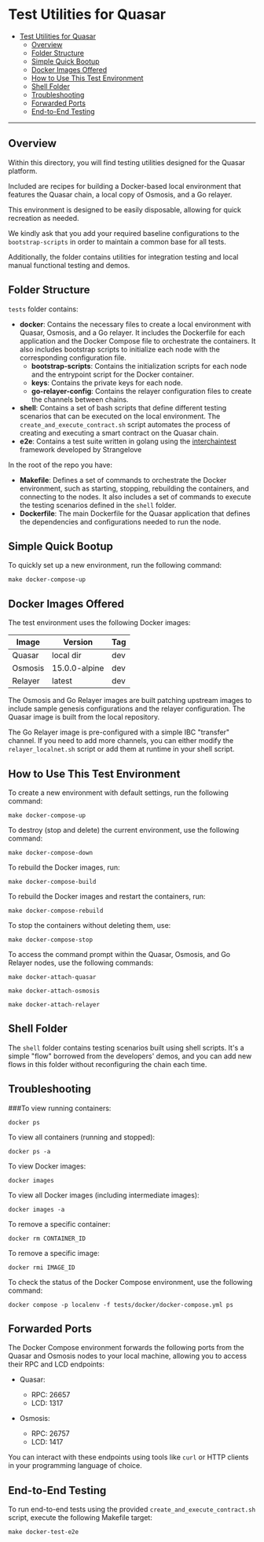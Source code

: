 
# Test Utilities for Quasar

- [Test Utilities for Quasar](#test-utilities-for-quasar)
    - [Overview](#overview)
    - [Folder Structure](#folder-structure)
    - [Simple Quick Bootup](#simple-quick-bootup)
    - [Docker Images Offered](#docker-images-offered)
    - [How to Use This Test Environment](#how-to-use-this-test-environment)
    - [Shell Folder](#shell-folder)
    - [Troubleshooting](#troubleshooting)
    - [Forwarded Ports](#forwarded-ports)
    - [End-to-End Testing](#end-to-end-testing)



---

## Overview

Within this directory, you will find testing utilities designed for the Quasar platform. 

Included are recipes for building a Docker-based local environment that features the Quasar chain, a local copy of Osmosis, and a Go relayer. 

This environment is designed to be easily disposable, allowing for quick recreation as needed. 

We kindly ask that you add your required baseline configurations to the `bootstrap-scripts` in order to maintain a common base for all tests.

Additionally, the folder contains utilities for integration testing and local manual functional testing and demos. 


## Folder Structure

`tests` folder contains:

- **docker**: Contains the necessary files to create a local environment with Quasar, Osmosis, and a Go relayer. It includes the Dockerfile for each application and the Docker Compose file to orchestrate the containers. It also includes bootstrap scripts to initialize each node with the corresponding configuration file.
  - **bootstrap-scripts**: Contains the initialization scripts for each node and the entrypoint script for the Docker container.
  - **keys**: Contains the private keys for each node.
  - **go-relayer-config**: Contains the relayer configuration files to create the channels between chains.
- **shell**: Contains a set of bash scripts that define different testing scenarios that can be executed on the local environment. The `create_and_execute_contract.sh` script automates the process of creating and executing a smart contract on the Quasar chain.
- **e2e**: Contains a test suite written in golang using the [interchaintest](https://github.com/strangelove-ventures/interchaintest) framework developed by Strangelove

In the root of the repo you have:
- **Makefile**: Defines a set of commands to orchestrate the Docker environment, such as starting, stopping, rebuilding the containers, and connecting to the nodes. It also includes a set of commands to execute the testing scenarios defined in the `shell` folder.
- **Dockerfile**: The main Dockerfile for the Quasar application that defines the dependencies and configurations needed to run the node.


## Simple Quick Bootup

To quickly set up a new environment, run the following command:

```
make docker-compose-up
```

## Docker Images Offered

The test environment uses the following Docker images:

| Image    | Version       | Tag  |
| -------- | ------------- | ---- |
| Quasar   | local dir     | dev  |
| Osmosis  | 15.0.0-alpine | dev  |
| Relayer  | latest        | dev  |

The Osmosis and Go Relayer images are built patching upstream images
to include sample genesis configurations and the relayer configuration. The Quasar image is built from the local repository.

The Go Relayer image is pre-configured with a simple IBC "transfer" channel.
If you need to add more channels, you can either modify the
`relayer_localnet.sh` script or add them at runtime in your shell script.

## How to Use This Test Environment

To create a new environment with default settings, run the following command:
```
make docker-compose-up
```

To destroy (stop and delete) the current environment, use the following command:
```
make docker-compose-down
```

To rebuild the Docker images, run:
```
make docker-compose-build
```

To rebuild the Docker images and restart the containers, run:
```
make docker-compose-rebuild
```

To stop the containers without deleting them, use:
```
make docker-compose-stop
```

To access the command prompt within the Quasar, Osmosis, and Go Relayer nodes, use the following commands:
```
make docker-attach-quasar
```
```
make docker-attach-osmosis
```
```
make docker-attach-relayer
```

## Shell Folder

The `shell` folder contains testing scenarios built using shell scripts. It's a simple "flow" borrowed from the developers' demos, and you can add new flows in this folder without reconfiguring the chain each time.

## Troubleshooting

###To view running containers:

```
docker ps
```

To view all containers (running and stopped):

```
docker ps -a
```

To view Docker images:

```
docker images
```

To view all Docker images (including intermediate images):

```
docker images -a
```

To remove a specific container:

```
docker rm CONTAINER_ID
```

To remove a specific image:

```
docker rmi IMAGE_ID
```

To check the status of the Docker Compose environment, use the following command:


```
docker compose -p localenv -f tests/docker/docker-compose.yml ps
```


## Forwarded Ports

The Docker Compose environment forwards the following ports from the Quasar and Osmosis nodes to your local machine, allowing you to access their RPC and LCD endpoints:

- Quasar:
  - RPC: 26657
  - LCD: 1317

- Osmosis:
  - RPC: 26757
  - LCD: 1417

You can interact with these endpoints using tools like `curl` or HTTP clients in your programming language of choice.

## End-to-End Testing

To run end-to-end tests using the provided `create_and_execute_contract.sh` script, execute the following Makefile target:

```
make docker-test-e2e
```

